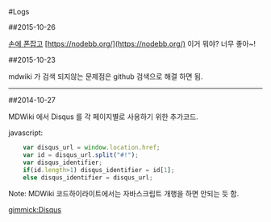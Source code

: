 #Logs

##2015-10-26

[손에 폰잡고](http://newmart.iptime.org:2222/)
[https://nodebb.org/](https://nodebb.org/) 이거 뭐야? 너무 좋아~!

##2015-10-23

mdwiki 가 검색 되지않는 문제점은 github 검색으로 해결 하면 됨.

---

##2014-10-27

MDWiki 에서 Disqus 를 각 페이지별로 사용하기 위한 추가코드.

javascript:
```javascript
	var disqus_url = window.location.href;
	var id = disqus_url.split("#!");
	var disqus_identifier;
	if(id.length>1) disqus_identifier = id[1];
	else disqus_identifier = disqus_url;
```

Note: MDWiki 코드하이라이트에서는 자바스크립트 개행을 하면 안되는 듯 함.

[gimmick:Disqus](sewonist-github-io)